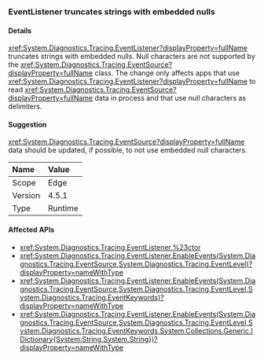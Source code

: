 ### EventListener truncates strings with embedded nulls

#### Details

<xref:System.Diagnostics.Tracing.EventListener?displayProperty=fullName> truncates strings with embedded nulls. Null characters are not supported by the <xref:System.Diagnostics.Tracing.EventSource?displayProperty=fullName> class. The change only affects apps that use <xref:System.Diagnostics.Tracing.EventListener?displayProperty=fullName> to read <xref:System.Diagnostics.Tracing.EventSource?displayProperty=fullName> data in process and that use null characters as delimiters.

#### Suggestion

<xref:System.Diagnostics.Tracing.EventSource?displayProperty=fullName> data should be updated, if possible, to not use embedded null characters.

| Name    | Value       |
|:--------|:------------|
| Scope   |Edge|
|Version|4.5.1|
|Type|Runtime|

#### Affected APIs

- <xref:System.Diagnostics.Tracing.EventListener.%23ctor>
- <xref:System.Diagnostics.Tracing.EventListener.EnableEvents(System.Diagnostics.Tracing.EventSource,System.Diagnostics.Tracing.EventLevel)?displayProperty=nameWithType>
- <xref:System.Diagnostics.Tracing.EventListener.EnableEvents(System.Diagnostics.Tracing.EventSource,System.Diagnostics.Tracing.EventLevel,System.Diagnostics.Tracing.EventKeywords)?displayProperty=nameWithType>
- <xref:System.Diagnostics.Tracing.EventListener.EnableEvents(System.Diagnostics.Tracing.EventSource,System.Diagnostics.Tracing.EventLevel,System.Diagnostics.Tracing.EventKeywords,System.Collections.Generic.IDictionary{System.String,System.String})?displayProperty=nameWithType>

<!--

#### Affected APIs

- `M:System.Diagnostics.Tracing.EventListener.#ctor`
- `M:System.Diagnostics.Tracing.EventListener.EnableEvents(System.Diagnostics.Tracing.EventSource,System.Diagnostics.Tracing.EventLevel)`
- `M:System.Diagnostics.Tracing.EventListener.EnableEvents(System.Diagnostics.Tracing.EventSource,System.Diagnostics.Tracing.EventLevel,System.Diagnostics.Tracing.EventKeywords)`
- `M:System.Diagnostics.Tracing.EventListener.EnableEvents(System.Diagnostics.Tracing.EventSource,System.Diagnostics.Tracing.EventLevel,System.Diagnostics.Tracing.EventKeywords,System.Collections.Generic.IDictionary{System.String,System.String})`

-->
